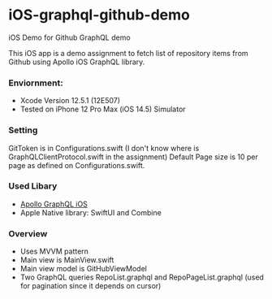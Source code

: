 # iOS-graphql-github-demo
iOS Demo for Github GraphQL demo

This iOS app is a demo assignment to fetch list of repository items from Github using Apollo iOS GraphQL library.

### Enviornment:
* Xcode Version 12.5.1 (12E507)
* Tested on iPhone 12 Pro Max (iOS 14.5) Simulator

### Setting
GitToken is in Configurations.swift (I don't know where is GraphQLClientProtocol.swift in the assignment)
Default Page size is 10 per page as defined on Configurations.swift.

### Used Libary
* [Apollo GraphQL iOS](https://github.com/apollographql/apollo-ios)
* Apple Native library: SwiftUI and Combine

### Overview
* Uses MVVM pattern
* Main view is MainView.swift
* Main view model is GitHubViewModel
* Two GraphQL queries RepoList.graphql and RepoPageList.graphql (used for pagination since it depends on cursor)


